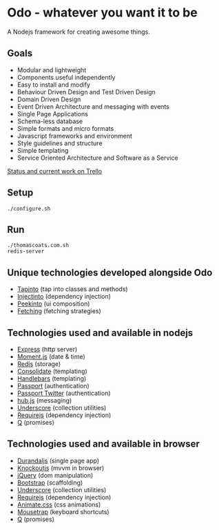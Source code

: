 # Odo - whatever you want it to be

A Nodejs framework for creating awesome things.

## Goals

* Modular and lightweight
* Components useful independently
* Easy to install and modify
* Behaviour Driven Design and Test Driven Design
* Domain Driven Design
* Event Driven Architecture and messaging with events
* Single Page Applications
* Schema-less database
* Simple formats and micro formats
* Javascript frameworks and environment
* Style guidelines and structure
* Simple templating
* Service Oriented Architecture and Software as a Service

[Status and current work on Trello](https://trello.com/board/odo/4f7b3e995aa70d786202e667)


## Setup

```
./configure.sh
```

## Run

```
./thomascoats.com.sh
redis-server
```


## Unique technologies developed alongside Odo

* [Tapinto](https://github.com/tcoats/tapinto) (tap into classes and methods)
* [Injectinto](https://github.com/tcoats/injectinto) (dependency injection)
* [Peekinto](https://github.com/tcoats/peekinto) (ui composition)
* [Fetching](https://github.com/tcoats/fetching) (fetching strategies)


## Technologies used and available in nodejs

* [Express](http://expressjs.com/) (http server)
* [Moment.js](http://momentjs.com/) (date & time)
* [Redis](http://redis.io/) (storage)
* [Consolidate](http://jsdoc.info/visionmedia/consolidate.js/) (templating)
* [Handlebars](http://handlebarsjs.com/) (templating)
* [Passport](http://passportjs.org/) (authentication)
* [Passport Twitter](https://github.com/jaredhanson/passport-twitter) (authentication)
* [hub.js](http://maxantoni.de/projects/hub.js/) (messaging)
* [Underscore](http://underscorejs.org/) (collection utilities)
* [Requirejs](http://requirejs.org/) (dependency injection)
* [Q](https://github.com/kriskowal/q) (promises)


## Technologies used and available in browser

* [Durandaljs](http://durandaljs.com/) (single page app)
* [Knockoutjs](http://knockoutjs.com/) (mvvm in browser)
* [jQuery](http://jquery.com/) (dom manipulation)
* [Bootstrap](http://getbootstrap.com/) (scaffolding)
* [Underscore](http://underscorejs.org/) (collection utilities)
* [Requirejs](http://requirejs.org/) (dependency injection)
* [Animate.css](https://daneden.me/animate/) (css animations)
* [Mousetrap](http://craig.is/killing/mice) (keyboard shortcuts)
* [Q](https://github.com/kriskowal/q) (promises)